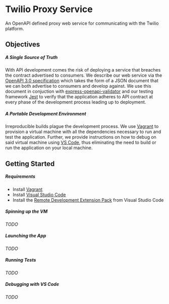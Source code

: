 # Twilio Proxy Service

An OpenAPI defined proxy web service for communicating with the Twilio platform.

## Objectives
##### A Single Source of Truth
With API development comes the risk of deploying a service that breaches the contract advertised to consumers. We describe our web service via the [OpenAPI 3.0 specification][openapi3] which takes the form of a JSON document that we can both advertise to consumers and develop against. We use this document in conjuction with [express-openapi-validator][openapimiddleware] and our testing framework [Jest][jest] to verify that the application adheres to API contract at every phase of the development process leading up to deployment.

##### A Portable Development Environment
Irreproducible builds plague the development process. We use [Vagrant][vagrant] to provision a virtual machine with all the dependencies necessary to run and test the application. Further, we provide instructions on how to debug on said virtual machine using [VS Code][vscode], thus eliminating the need to build or run the application on your local machine.

## Getting Started
##### Requirements
- Install [Vagrant][installVagrant]
- Install [Visual Studio Code][installVSCode]
- Install the [Remote Development Extension Pack][installRemoteDevVSCode] from Visual Studio Code

##### Spinning up the VM
_TODO_
##### Launching the App
_TODO_
##### Running Tests
_TODO_
##### Debugging with VS Code
_TODO_

[//]: # (These are reference links used in the body of this note and get stripped out when the markdown processor does its job. There is no need to format nicely because it shouldn't be seen. Thanks SO - http://stackoverflow.com/questions/4823468/store-comments-in-markdown-syntax)
   [jest]: <https://jestjs.io>
   [openapimiddleware]: <https://www.npmjs.com/package/express-openapi-validator>
   [vagrant]: <https://www.vagrantup.com>
   [openapi3]: <https://swagger.io/specification>
   [vscode]: <https://code.visualstudio.com>
   [installVagrant]: <https://www.vagrantup.com/docs/installation>
   [installVSCode]: <https://code.visualstudio.com/Download>
   [installRemoteDevVSCode]: <https://marketplace.visualstudio.com/items?itemName=ms-vscode-remote.vscode-remote-extensionpack>
   
